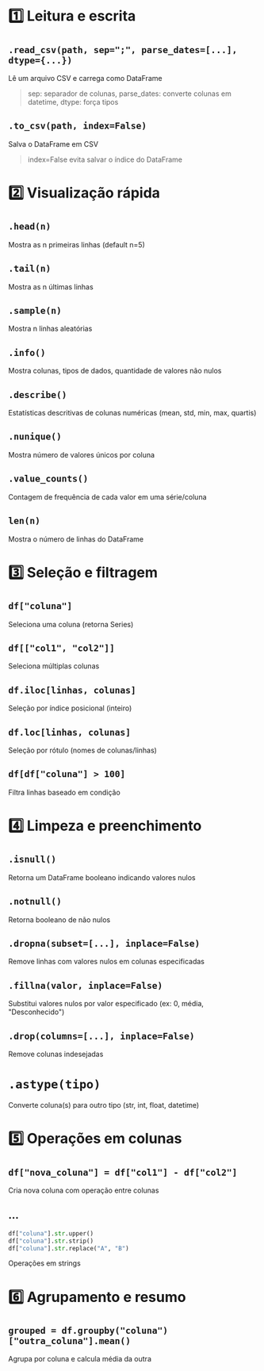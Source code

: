 # 1️⃣ Leitura e escrita

## `.read_csv(path, sep=";", parse_dates=[...], dtype={...})`
Lê um arquivo CSV e carrega como DataFrame
> sep: separador de colunas, parse_dates: converte colunas em datetime, dtype: força tipos

## `.to_csv(path, index=False)`
Salva o DataFrame em CSV
> index=False evita salvar o índice do DataFrame

# 2️⃣ Visualização rápida

## `.head(n)`
Mostra as n primeiras linhas (default n=5)

## `.tail(n)`
Mostra as n últimas linhas

## `.sample(n)`
Mostra n linhas aleatórias

## `.info()`
Mostra colunas, tipos de dados, quantidade de valores não nulos

## `.describe()`
Estatísticas descritivas de colunas numéricas (mean, std, min, max, quartis)

## `.nunique()`
Mostra número de valores únicos por coluna

## `.value_counts()`
Contagem de frequência de cada valor em uma série/coluna

## `len(n)`
Mostra o número de linhas do DataFrame

# 3️⃣ Seleção e filtragem

## `df["coluna"]`
Seleciona uma coluna (retorna Series)

## `df[["col1", "col2"]]`
Seleciona múltiplas colunas

## `df.iloc[linhas, colunas]`
Seleção por índice posicional (inteiro)

## `df.loc[linhas, colunas]`
Seleção por rótulo (nomes de colunas/linhas)

## `df[df["coluna"] > 100]`
Filtra linhas baseado em condição

# 4️⃣ Limpeza e preenchimento

## `.isnull()`
Retorna um DataFrame booleano indicando valores nulos

## `.notnull()`
Retorna booleano de não nulos
## `.dropna(subset=[...], inplace=False)`
Remove linhas com valores nulos em colunas especificadas

## `.fillna(valor, inplace=False)`
Substitui valores nulos por valor especificado (ex: 0, média, "Desconhecido")

## `.drop(columns=[...], inplace=False)`
Remove colunas indesejadas

# `.astype(tipo)`
Converte coluna(s) para outro tipo (str, int, float, datetime)

# 5️⃣ Operações em colunas

## `df["nova_coluna"] = df["col1"] - df["col2"]`
Cria nova coluna com operação entre colunas

## ...
```python
df["coluna"].str.upper()
df["coluna"].str.strip()
df["coluna"].str.replace("A", "B")
```
Operações em strings

# 6️⃣ Agrupamento e resumo

## `grouped = df.groupby("coluna")["outra_coluna"].mean()`
Agrupa por coluna e calcula média da outra
